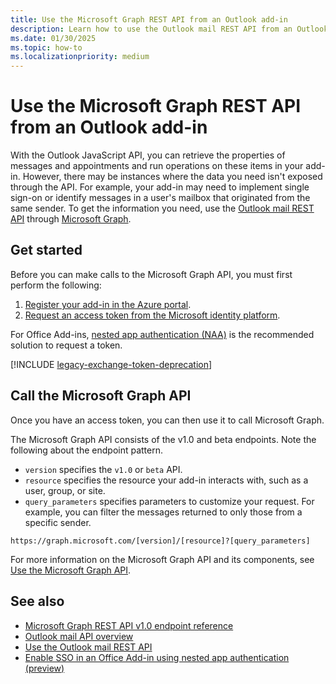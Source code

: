 ```yaml
---
title: Use the Microsoft Graph REST API from an Outlook add-in
description: Learn how to use the Outlook mail REST API from an Outlook add-in with Microsoft Graph.
ms.date: 01/30/2025
ms.topic: how-to
ms.localizationpriority: medium
---
```


# Use the Microsoft Graph REST API from an Outlook add-in

With the Outlook JavaScript API, you can retrieve the properties of messages and appointments and run operations on these items in your add-in. However, there may be instances where the data you need isn't exposed through the API. For example, your add-in may need to implement single sign-on or identify messages in a user's mailbox that originated from the same sender. To get the information you need, use the [Outlook mail REST API](/graph/api/resources/mail-api-overview) through [Microsoft Graph](/graph/overview).

## Get started

Before you can make calls to the Microsoft Graph API, you must first perform the following:

1. [Register your add-in in the Azure portal](/graph/auth-register-app-v2).
1. [Request an access token from the Microsoft identity platform](/graph/auth-v2-user).

For Office Add-ins, [nested app authentication (NAA)](../develop/enable-nested-app-authentication-in-your-add-in.md) is the recommended solution to request a token.

[!INCLUDE [legacy-exchange-token-deprecation](../includes/legacy-exchange-token-deprecation.md)]

## Call the Microsoft Graph API

Once you have an access token, you can then use it to call Microsoft Graph.

The Microsoft Graph API consists of the v1.0 and beta endpoints. Note the following about the endpoint pattern.

- `version` specifies the `v1.0` or `beta` API.
- `resource` specifies the resource your add-in interacts with, such as a user, group, or site.
- `query_parameters` specifies parameters to customize your request. For example, you can filter the messages returned to only those from a specific sender.

```http
https://graph.microsoft.com/[version]/[resource]?[query_parameters]
```

For more information on the Microsoft Graph API and its components, see [Use the Microsoft Graph API](/graph/use-the-api).

## See also

- [Microsoft Graph REST API v1.0 endpoint reference](/graph/api/overview)
- [Outlook mail API overview](/graph/outlook-mail-concept-overview)
- [Use the Outlook mail REST API](/graph/api/resources/mail-api-overview)
- [Enable SSO in an Office Add-in using nested app authentication (preview)](../develop/enable-nested-app-authentication-in-your-add-in.md)
